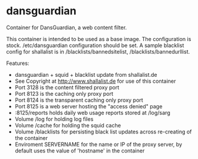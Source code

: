 dansguardian
============

Container for DansGuardian, a web content filter.

This container is intended to be used as a base image. The configuration is stock. /etc/dansguardian configuration should be set. A sample blacklist config for shallalist is in /blacklists/bannedsitelist, /blacklists/bannedurllist.

Features:
 - dansguardian + squid + blacklist update from shallalist.de
 - See Copyright at http://www.shallalist.de for use of this container
 - Port 3128 is the content filtered proxy port
 - Port 8123 is the caching only proxy port
 - Port 8124 is the transparent caching only proxy port
 - Port 8125 is a web server hosting the "access denied" page
 - :8125/reports holds daily web usage reports stored at /log/sarg
 - Volume /log for holding log files
 - Volume /cache for holding the squid cache
 - Volume /blacklists for persisting black list updates across re-creating of the container
 - Enviroment SERVERNAME for the name or IP of the proxy server, by default uses the value of 'hostname' in the container

